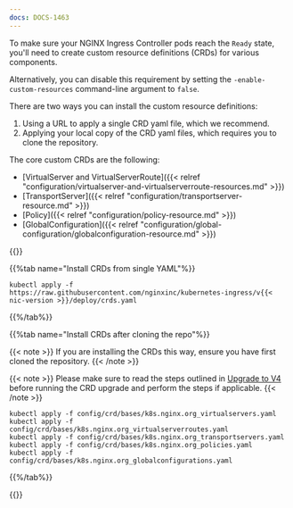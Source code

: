 ```yaml
---
docs: DOCS-1463
---
```


To make sure your NGINX Ingress Controller pods reach the `Ready` state, you'll need to create custom resource definitions (CRDs) for various components.

Alternatively, you can disable this requirement by setting the `-enable-custom-resources` command-line argument to `false`.

There are two ways you can install the custom resource definitions:

1. Using a URL to apply a single CRD yaml file, which we recommend.
1. Applying your local copy of the CRD yaml files, which requires you to clone the repository.

The core custom CRDs are the following:

- [VirtualServer and VirtualServerRoute]({{< relref "configuration/virtualserver-and-virtualserverroute-resources.md" >}})
- [TransportServer]({{< relref "configuration/transportserver-resource.md" >}})
- [Policy]({{< relref "configuration/policy-resource.md" >}})
- [GlobalConfiguration]({{< relref "configuration/global-configuration/globalconfiguration-resource.md" >}})

{{<tabs name="install-crds">}}

{{%tab name="Install CRDs from single YAML"%}}

```shell
kubectl apply -f https://raw.githubusercontent.com/nginxinc/kubernetes-ingress/v{{< nic-version >}}/deploy/crds.yaml
```

{{%/tab%}}

{{%tab name="Install CRDs after cloning the repo"%}}

{{< note >}} If you are installing the CRDs this way, ensure you have first cloned the repository. {{< /note >}}

{{< note >}} Please make sure to read the steps outlined in [Upgrade to V4](https://docs.nginx.com/nginx-ingress-controller/installation/installing-nic/upgrade-to-v4/#update-custom-resource-apiversion) before running the CRD upgrade and perform the steps if applicable.
{{< /note >}}


```shell
kubectl apply -f config/crd/bases/k8s.nginx.org_virtualservers.yaml
kubectl apply -f config/crd/bases/k8s.nginx.org_virtualserverroutes.yaml
kubectl apply -f config/crd/bases/k8s.nginx.org_transportservers.yaml
kubectl apply -f config/crd/bases/k8s.nginx.org_policies.yaml
kubectl apply -f config/crd/bases/k8s.nginx.org_globalconfigurations.yaml
```

{{%/tab%}}

{{</tabs>}}
